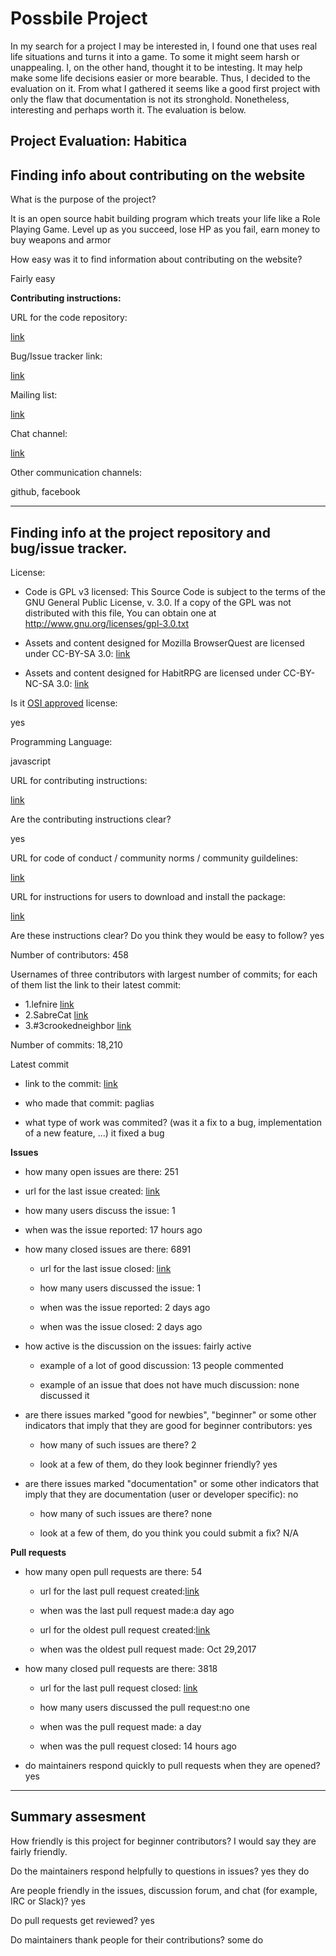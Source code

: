 # Possbile Project #

In my search for a project I may be interested in, I found one that uses real life situations and turns it into a game. 
To some it might seem harsh or unappealing. I, on the other hand, thought it to be intesting. It may help make some life
decisions easier or more bearable. Thus, I decided to the evaluation on it. From what I gathered it seems like a good first
project with only the flaw that documentation is not its stronghold. Nonetheless, interesting and perhaps worth it. The evaluation is 
below.





## Project Evaluation: Habitica ##

## Finding info about contributing on the website

[Project website]:(https://github.com/HabitRPG/habitica)


What is the purpose of the project?

It is an open source habit building program which treats your life like a Role Playing Game. Level up as you succeed, lose HP as you fail, earn money to buy weapons and armor


How easy was it to find information about contributing on the website? 

Fairly easy


__Contributing instructions:__

URL for the code repository:

[link](https://github.com/HabitRPG/habitica)

Bug/Issue tracker link:

[link](https://github.com/HabitRPG/habitica/issues)

Mailing list:

[link](https://habitica.com/static/contact)

Chat channel:

[link](https://habitica.wordpress.com)

Other communication channels:

github, facebook


---



## Finding info at the project repository and bug/issue tracker.

License:

* Code is GPL v3 licensed:
This Source Code is subject to the terms of the GNU General Public License, v. 3.0.
If a copy of the GPL was not distributed with this file, You can obtain one at http://www.gnu.org/licenses/gpl-3.0.txt

* Assets and content designed for Mozilla BrowserQuest are licensed under CC-BY-SA 3.0:
[link](http://creativecommons.org/licenses/by-sa/3.0/)

* Assets and content designed for HabitRPG are licensed under CC-BY-NC-SA 3.0:
[link](http://creativecommons.org/licenses/by-nc-sa/3.0/)

Is it [OSI approved](https://opensource.org/licenses/alphabetical) license:

yes


Programming Language:

javascript

URL for contributing instructions:

[link](https://habitica.com/static/community-guidelines)

Are the contributing instructions clear?

yes


URL for code of conduct / community norms / community guildelines:

[link](https://habitica.com/static/community-guidelines)

URL for instructions for users to download and install the package:

[link](https://habitica.fandom.com/wiki/Setting_up_Habitica_Locally)


Are these instructions clear? Do you think they would be easy to follow? 
yes


Number of contributors: 
458


Usernames of three contributors with largest number of commits; for
each of them list the link to their latest commit:

* 1.lefnire [link](https://github.com/HabitRPG/habitica/commit/382add82c3aa8da1027db553b72a9d04df03bfe9)
* 2.SabreCat [link](https://github.com/HabitRPG/habitica/commit/8eb9402c0e2276323758a561142e71afd72a912a)
* 3.#3crookedneighbor [link](https://github.com/HabitRPG/habitica/commit/fcf0dd87f9425567f6d8b6ac323e25d9461d8b33)


Number of commits: 18,210

Latest commit

- link to the commit: [link](https://github.com/HabitRPG/habitica/commit/88745588277c5a9896d9378614e43f928c13680a)

- who made that commit: paglias

- what type of work was commited? (was it a fix to a bug, implementation of a new feature, ...) it fixed a bug


__Issues__

   - how many open issues are there: 251

   - url for the last issue created: [link](https://github.com/HabitRPG/habitica/issues/11027)

   - how many users discuss the issue: 1
    
   - when was the issue reported: 17 hours ago
    

- how many closed issues are there: 6891
    - url for the last issue closed: [link](https://github.com/HabitRPG/habitica/issues/11017)
    
    - how many users discussed the issue: 1
    
    - when was the issue reported: 2 days ago
    
    - when was the issue closed: 2 days ago
    

- how active is the discussion on the issues: fairly active

   - example of a lot of good discussion: 13 people commented
    
   - example of an issue that does not have much discussion: none discussed it



- are there issues marked "good for newbies", "beginner" or some other indicators that imply that they are good for beginner contributors: yes

   - how many of such issues are there? 2
    
   - look at a few of them, do they look beginner friendly?  yes



- are there issues marked "documentation" or some other indicators that imply that they are documentation (user or developer specific): no

    - how many of such issues are there? none
    
    - look at a few of them, do you think you could submit a fix? N/A



__Pull requests__

- how many open pull requests are there: 54

    - url for the last pull request created:[link](https://github.com/HabitRPG/habitica/pull/11023)
    
    
    - when was the last pull request made:a day ago

    - url for the oldest pull request created:[link](https://github.com/HabitRPG/habitica/pull/9320)
    
    
    - when was the oldest pull request made: Oct 29,2017
    

- how many closed pull requests are there: 3818


    - url for the last pull request closed: [link](https://github.com/HabitRPG/habitica/pull/11025)
    
    
    - how many users discussed the pull request:no one
    
    
    - when was the pull request made: a day
    
    
    - when was the pull request closed: 14 hours ago
    

- do maintainers respond quickly to pull requests when they are opened? yes





---


## Summary assesment
How friendly is this project for beginner contributors? I would say they are fairly friendly.


Do the maintainers respond helpfully to questions in issues? yes they do


Are people friendly in the issues, discussion forum, and chat (for example, IRC or Slack)? yes



Do pull requests get reviewed? yes



Do maintainers thank people for their contributions? some do


